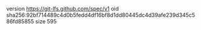 version https://git-lfs.github.com/spec/v1
oid sha256:92bf714489c4d0b5fedd4df16bf8d1dd80445dc4d39afe239d345c586fd85855
size 595
